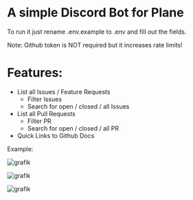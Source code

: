 # A simple Discord Bot for Plane

To run it just rename .env.example to .env and fill out the fields.

Note: Github token is NOT required but it increases rate limits!

# Features:

- List all Issues / Feature Requests
    - Filter Issues
    - Search for open / closed / all Issues
- List all Pull Requests
    - Filter PR
    - Search for open / closed / all PR
- Quick Links to Github Docs

Example:

![grafik](https://github.com/Pdzly/plane-bot-boilerplate/assets/34943569/bfcca9d8-e863-4407-a8ad-bb8fd0d62fe3)

![grafik](https://github.com/Pdzly/plane-bot-boilerplate/assets/34943569/8599f04c-4fa6-4461-9353-c5f1cbdbf5b9)

![grafik](https://github.com/Pdzly/plane-bot-boilerplate/assets/34943569/b39c9eee-7b61-4cdf-a170-ccc4f43d39b8)
